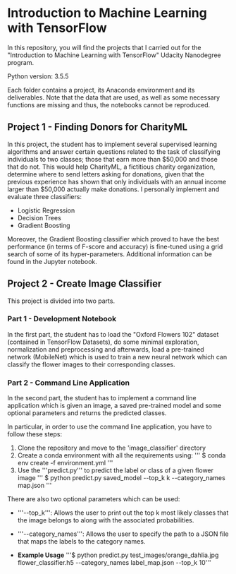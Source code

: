 # Introduction to Machine Learning with TensorFlow

In this repository, you will find the projects that I carried out for the "Introduction to Machine Learning with TensorFlow" Udacity Nanodegree program.

Python version: 3.5.5

Each folder contains a project, its Anaconda environment and its deliverables. Note that the data that are used, as well as some necessary functions are missing and thus, the notebooks cannot be reproduced.

## Project 1 - Finding Donors for CharityML

In this project, the student has to implement several supervised learning algorithms and answer certain questions related to the task of classifying individuals to two classes; those that earn more than $50,000 and those that do not. This would help CharityML, a fictitious charity organization, determine where to send letters asking for donations, given that the previous experience has shown that only individuals with an annual income larger than $50,000 actually make donations. I personally implement and evaluate three classifiers: 

- Logistic Regression
- Decision Trees
- Gradient Boosting 

Moreover, the Gradient Boosting classifier which proved to have the best performance (in terms of F-score and accuracy) is fine-tuned using a grid search of some of its hyper-parameters. Additional information can be found in the Jupyter notebook.

## Project 2 - Create Image Classifier

This project is divided into two parts. 

### Part 1 - Development Notebook
In the first part, the student has to load the "Oxford Flowers 102" dataset (contained in TensorFlow Datasets), do some minimal exploration, normalization and preprocessing and afterwards, load a pre-trained network (MobileNet) which is used to train a new neural network which can classify the flower images to their corresponding classes.

### Part 2 - Command Line Application
In the second part, the student has to implement a command line application which is given an image, a saved pre-trained model and some optional parameters and returns the predicted classes.

In particular, in order to use the command line application, you have to follow these steps:
1. Clone the repository and move to the 'image_classifier' directory
2. Create a conda environment with all the requirements using: 
   '''
   $ conda env create -f environment.yml
   '''
3. Use the '''predict.py''' to predict the label or class of a given flower image 
   '''
   $ python predict.py saved_model --top_k k --category_names map.json 
   '''

There are also two optional parameters which can be used:
* '''--top_k''': Allows the user to print out the top k most likely classes that the image belongs to along with the associated probabilities.
* '''--category_names''': Allows the user to specify the path to a JSON file that maps the labels to the category names.

* __Example Usage__
'''$ python predict.py test_images/orange_dahlia.jpg flower_classifier.h5 --category_names label_map.json --top_k 10'''

